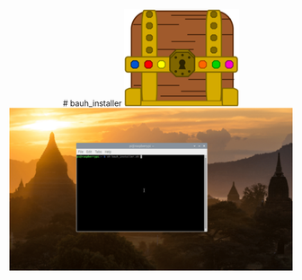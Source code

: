 <center>
# bauh_installer


<img src=./files/Bauh-logo.png/>

<img src=./files/FenixLinux-Bauh_installer.gif>
</center>
